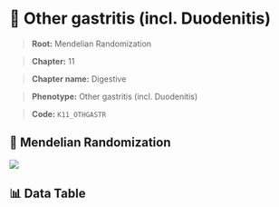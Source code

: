 # 🧪 Other gastritis (incl. Duodenitis)

> **Root:** Mendelian Randomization

> **Chapter:** 11  

> **Chapter name:** Digestive

> **Phenotype:** Other gastritis (incl. Duodenitis)  

> **Code:** `K11_OTHGASTR`

## 🧬 Mendelian Randomization  

<img src="/MR/Figures/Forward/K11_OTHGASTR.png"/>

## 📊 Data Table

<CsvTableMRF src="/public/MR/Data/Forward/K11_OTHGASTR.csv"/>
